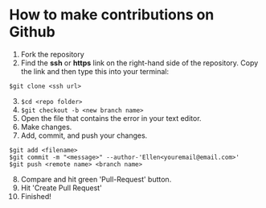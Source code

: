 # How to make contributions on Github

1. Fork the repository
2. Find the **ssh** or **https** link on the right-hand side of the repository. 
Copy the link and then type this into your terminal: 
  ```
  $git clone <ssh url>
  ```
3. ```$cd <repo folder>```
4. ```$git checkout -b <new branch name>```
5. Open the file that contains the error in your text editor.
6. Make changes.
7. Add, commit, and push your changes.    
  ```  
  $git add <filename>   
  $git commit -m "<message>" --author-'Ellen<youremail@email.com>'   
  $git push <remote name> <branch name>   
  ```
8. Compare and hit green 'Pull-Request' button.
9. Hit 'Create Pull Request'
10. Finished!

